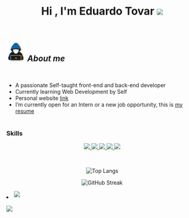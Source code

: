 <h1 align="center"><b>Hi , I'm Eduardo Tovar </b><img src="https://media.giphy.com/media/hvRJCLFzcasrR4ia7z/giphy.gif" width="35"></h1>
<!--  -->



<br>

	
## <picture><img src = "https://github.com/0xAbdulKhalid/0xAbdulKhalid/raw/main/assets/mdImages/about_me.gif" width = 50px></picture> *About me*


<br>

- A passionate Self-taught front-end and back-end developer
- Currently learning Web Development by Self
- Personal website [link](https://dev-seven-chi.vercel.app/)
- I’m currently open for an Intern or a new job opportunity, this is [my resume](https://www.canva.com/design/DAGF40AORS4/FBDabQmv2o9Ql1iu4HVLng/edit?utm_content=DAGF40AORS4&utm_campaign=designshare&utm_medium=link2&utm_source=sharebutton)
<br><br>

### Skills
<p align="center">
  <a href="https://skillicons.dev">
    <img src="https://skillicons.dev/icons?i=cpp,docker,js,ts" />
  </a>
<a href="https://skillicons.dev">
    <img src="https://skillicons.dev/icons?i=astro,bootstrap,css,tailwind,electron,html,react,nextjs,vue" />
  </a>
	  <a href="https://skillicons.dev">
    <img src="https://skillicons.dev/icons?i=nodejs,express,php,redis" />
  </a>
	  <a href="https://skillicons.dev">
    <img src="https://skillicons.dev/icons?i=mysql,sqlite" />
  </a>
	  <a href="https://skillicons.dev">
    <img src="https://skillicons.dev/icons?i=figma,git,github,linux,windows,netlify,notion,pinia,vscode" />
  </a>
</p>


<br>


<p align="center">
  <img src="https://github-readme-stats.vercel.app/api/top-langs/?username=eduardo355&langs_count=8&layout=compact&theme=radical" alt="Top Langs" />
</p>

<p align="center">
  <img src="https://streak-stats.demolab.com?user=eduardo355&theme=radical" alt="GitHub Streak" />
</p>

<li>
<a href="mailto:ingeniero.eduardo355@gmail.com" target="_blank">
<img src="https://img.shields.io/badge/gmail:  ingeniero.eduardo355-%23EA4335.svg?style=for-the-badge&logo=gmail&logoColor=white" t=mail style="margin-bottom: 5px;" />
</a>
</li>

[![](https://visitcount.itsvg.in/api?id=eduardo355&label=Profile%20Views&pretty=false)](https://visitcount.itsvg.in)
